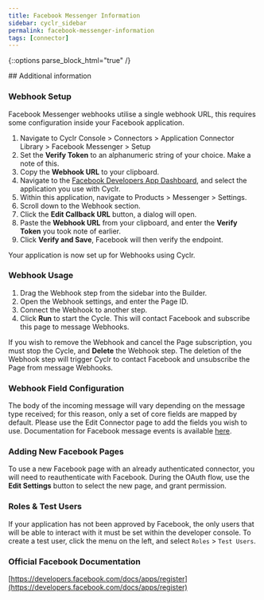 ```yaml
---
title: Facebook Messenger Information
sidebar: cyclr_sidebar
permalink: facebook-messenger-information
tags: [connector]
---
```

{::options parse_block_html="true" /}
<section class="card">
## Additional information

### Webhook Setup

Facebook Messenger webhooks utilise a single webhook URL, this requires some configuration inside your Facebook application.

1. Navigate to Cyclr Console > Connectors > Application Connector Library > Facebook Messenger > Setup
2. Set the **Verify Token** to an alphanumeric string of your choice. Make a note of this.
3. Copy the **Webhook URL** to your clipboard.
4. Navigate to the [Facebook Developers App Dashboard](https://developers.facebook.com/apps), and select the application you use with Cyclr.
5. Within this application, navigate to Products > Messenger > Settings.
6. Scroll down to the Webhook section.
7. Click the **Edit Callback URL** button, a dialog will open.
8. Paste the **Webhook URL** from your clipboard, and enter the **Verify Token** you took note of earlier.
9. Click **Verify and Save**, Facebook will then verify the endpoint.

Your application is now set up for Webhooks using Cyclr.

### Webhook Usage

1. Drag the Webhook step from the sidebar into the Builder.
2. Open the Webhook settings, and enter the Page ID.
3. Connect the Webhook to another step.
4. Click **Run** to start the Cycle. This will contact Facebook and subscribe this page to message Webhooks.

If you wish to remove the Webhook and cancel the Page subscription, you must stop the Cycle, and **Delete** the Webhook step. 
The deletion of the Webhook step will trigger Cyclr to contact Facebook and unsubscribe the Page from message Webhooks.

### Webhook Field Configuration

The body of the incoming message will vary depending on the message type received; for this reason, only a set of core fields are mapped by default.
Please use the Edit Connector page to add the fields you wish to use. Documentation for Facebook message events is available [here](https://developers.facebook.com/docs/messenger-platform/reference/webhook-events/messages).

### Adding New Facebook Pages

To use a new Facebook page with an already authenticated connector, you will need to reauthenticate with Facebook.
During the OAuth flow, use the **Edit Settings** button to select the new page, and grant permission.

### Roles & Test Users

If your application has not been approved by Facebook, the only users that will be able to interact with it must be set within the developer console. To create a test user, click the menu on the left, and select ``Roles`` > ``Test Users``.

### Official Facebook Documentation

[https://developers.facebook.com/docs/apps/register](https://developers.facebook.com/docs/apps/register)

</section>
